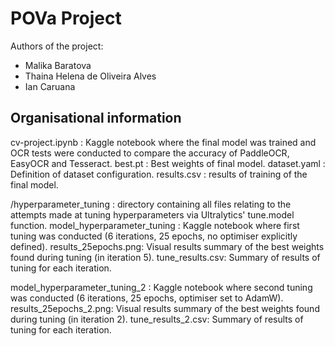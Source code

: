 # POVa Project
Authors of the project:
* Malika Baratova
* Thaina Helena de Oliveira Alves
* Ian Caruana 

## Organisational information
cv-project.ipynb : Kaggle notebook where the final model was trained and OCR tests were conducted to compare the accuracy of PaddleOCR, EasyOCR and Tesseract.
best.pt : Best weights of final model.
dataset.yaml : Definition of dataset configuration.
results.csv : results of training of the final model.

/hyperparameter_tuning : directory containing all files relating to the attempts made at tuning hyperparameters via Ultralytics' tune.model function.
model_hyperparameter_tuning : Kaggle notebook where first tuning was conducted (6 iterations, 25 epochs, no optimiser explicitly defined).
results_25epochs.png: Visual results summary of the best weights found during tuning (in iteration 5).
tune_results.csv: Summary of results of tuning for each iteration.

model_hyperparameter_tuning_2 : Kaggle notebook where second tuning was conducted (6 iterations, 25 epochs, optimiser set to AdamW).
results_25epochs_2.png: Visual results summary of the best weights found during tuning (in iteration 2).
tune_results_2.csv: Summary of results of tuning for each iteration.
